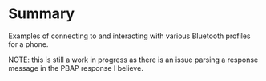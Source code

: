 # Summary
Examples of connecting to and interacting with various Bluetooth profiles for a phone.

NOTE: this is still a work in progress as there is an issue parsing a response message in the PBAP response I believe. 

